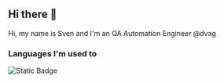 ## Hi there 👋

Hi, my name is Sven and I'm an QA Automation Engineer @dvag

### Languages I'm used to

![Static Badge](https://img.shields.io/badge/Python)




